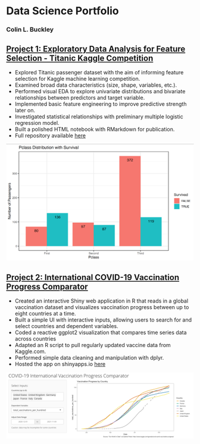 # Data Science Portfolio

### Colin L. Buckley

## [Project 1: Exploratory Data Analysis for Feature Selection - Titanic Kaggle Competition](https://colinlbuckley.github.io/Titanic_EDA)
* Explored Titanic passenger dataset with the aim of informing feature selection for Kaggle machine learning competition.
* Examined broad data characteristics (size, shape, variables, etc.).
* Performed visual EDA to explore univariate distributions and bivariate relationships between predictors and target variable.
* Implemented basic feature engineering to improve predictive strength later on.
* Investigated statistical relationships with preliminary multiple logistic regression model.
* Built a polished HTML notebook with RMarkdown for publication.
* Full repository available [here](https://github.com/colinlbuckley/Titanic_ML_Kaggle)

![](/Portfolio/Images/Pclass_Survival_distribution.png)

## [Project 2: International COVID-19 Vaccination Progress Comparator](https://github.com/colinlbuckley/vaccination_progress_app)
* Created an interactive Shiny web application in R that reads in a global vaccination dataset and visualizes vaccination progress between up to eight countries at a time.
* Built a simple UI with interactive inputs, allowing users to search for and select countries and dependent variables.
* Coded a reactive ggplot2 visualization that compares time series data across countries
* Adapted an R script to pull regularly updated vaccine data from Kaggle.com.
* Performed simple data cleaning and manipulation with dplyr.
* Hosted the app on shinyapps.io [here](https://colinlbuckley.shinyapps.io/vaccine_progress_app/)

![](/Portfolio/Images/g7_total_per_hundred.png)
